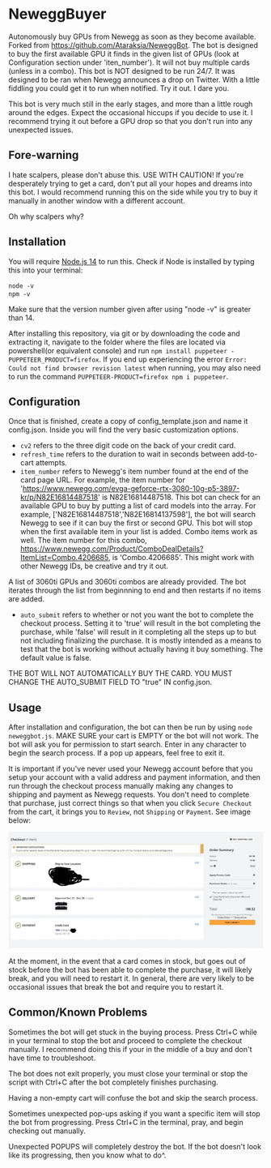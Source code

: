 # NeweggBuyer
Autonomously buy GPUs from Newegg as soon as they become available. Forked from https://github.com/Ataraksia/NeweggBot. The bot is designed to buy the first available GPU it finds in the given list of GPUs (look at Configuration section under 'iten_number'). It will not buy multiple cards (unless in a combo). This bot is NOT designed to be run 24/7. It was designed to be ran when Newegg announces a drop on Twitter. With a little fiddling you could get it to run when notified. Try it out. I dare you.

This bot is very much still in the early stages, and more than a little rough around the edges.  Expect the occasional hiccups if you decide to use it. I recommend trying it out before a GPU drop so that you don't run into any unexpected issues.

## Fore-warning
I hate scalpers, please don't abuse this. USE WITH CAUTION! If you're desperately trying to get a card, don't put all your hopes and dreams into this bot. I would recommend running this on the side while you try to buy it manually in another window with a different account. 

Oh why scalpers why?

## Installation
You will require [Node.js 14](https://nodejs.org/en/) to run this. Check if Node is installed by typing this into your terminal:
```
node -v
npm -v
```
Make sure that the version number given after using "node -v" is greater than 14.

After installing this repository, via git or by downloading the code and extracting it, navigate to the folder where the files are located via powershell(or equivalent console) and run `npm install puppeteer -PUPPETEER_PRODUCT=firefox`.  If you end up experiencing the error `Error: Could not find browser revision latest` when running, you may also need to run the command `PUPPETEER-PRODUCT=firefox npm i puppeteer`.

## Configuration
Once that is finished, create a copy of config_template.json and name it config.json.  Inside you will find the very basic customization options.  
- `cv2` refers to the three digit code on the back of your credit card.  
- `refresh_time` refers to the duration to wait in seconds between add-to-cart attempts.  
- `item_number` refers to Newegg's item number found at the end of the card page URL.  For example, the item number for 'https://www.newegg.com/evga-geforce-rtx-3080-10g-p5-3897-kr/p/N82E16814487518' is N82E16814487518.  This bot can check for an available GPU to buy by putting a list of card models into the array.  For example, ['N82E16814487518','N82E16814137598'], the bot will search Newegg to see if it can buy the first or second GPU. This bot will stop when the first available item in your list is added. Combo items work as well. The item number for this combo, https://www.newegg.com/Product/ComboDealDetails?ItemList=Combo.4206685, is 'Combo.4206685'. This might work with other Newegg IDs, be creative and try it out.

A list of 3060ti GPUs and 3060ti combos are already provided. The bot iterates through the list from beginnning to end and then restarts if no items are added.

- `auto_submit` refers to whether or not you want the bot to complete the checkout process.  Setting it to 'true' will result in the bot completing the purchase, while 'false' will result in it completing all the steps up to but not including finalizing the purchase.  It is mostly intended as a means to test that the bot is working without actually having it buy something. The default value is false.

THE BOT WILL NOT AUTOMATICALLY BUY THE CARD. YOU MUST CHANGE THE AUTO_SUBMIT FIELD TO "true" IN config.json.
## Usage
After installation and configuration, the bot can then be run by using `node neweggbot.js`. MAKE SURE your cart is EMPTY or the bot will not work. The bot will ask you for permission to start search. Enter in any character to begin the search process. If a pop up appears, feel free to exit it.

It is important if you've never used your Newegg account before that you setup your account with a valid address and payment information, and then run through the checkout process manually making any changes to shipping and payment as Newegg requests.  You don't need to complete that purchase, just correct things so that when you click `Secure Checkout` from the cart, it brings you to `Review`, not `Shipping` or `Payment`. See image below:

![Alt Text](./img/neweggcart.gif)

At the moment, in the event that a card comes in stock, but goes out of stock before the bot has been able to complete the purchase, it will likely break, and you will need to restart it.  In general, there are very likely to be occasional issues that break the bot and require you to restart it.

## Common/Known Problems
Sometimes the bot will get stuck in the buying process. Press Ctrl+C while in your terminal to stop the bot and proceed to complete the checkout manually. 
I recommend doing this if your in the middle of a buy and don't have time to troubleshoot.

The bot does not exit properly, you must close your terminal or stop the script with Ctrl+C after the bot completely finishes purchasing.

Having a non-empty cart will confuse the bot and skip the search process.

Sometimes unexpected pop-ups asking if you want a specific item will stop the bot from progressing. Press Ctrl+C in the terminal, pray, and begin checking out manually.

Unexpected POPUPS will completely destroy the bot. If the bot doesn't look like its progressing, then you know what to do^.